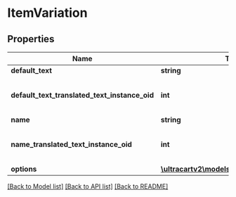 # ItemVariation

## Properties
Name | Type | Description | Notes
------------ | ------------- | ------------- | -------------
**default_text** | **string** | Default text | [optional] 
**default_text_translated_text_instance_oid** | **int** | Default text translated text instance id | [optional] 
**name** | **string** | Name | [optional] 
**name_translated_text_instance_oid** | **int** | Name translated text instance id | [optional] 
**options** | [**\ultracartv2\models\ItemVariationOption[]**](ItemVariationOption.md) | Options | [optional] 

[[Back to Model list]](../README.md#documentation-for-models) [[Back to API list]](../README.md#documentation-for-api-endpoints) [[Back to README]](../README.md)


